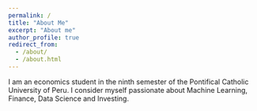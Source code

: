 ```yaml
---
permalink: /
title: "About Me"
excerpt: "About me"
author_profile: true
redirect_from: 
  - /about/
  - /about.html
---
```


I am an economics student in the ninth semester of the Pontifical Catholic University of Peru. I consider myself passionate about Machine Learning, Finance, Data Science and Investing.
